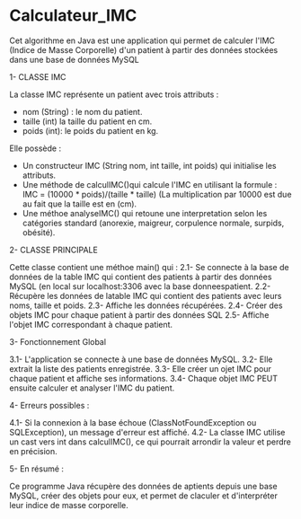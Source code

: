 # Calculateur_IMC
Cet algorithme en Java est une application qui permet de calculer l'IMC (Indice de Masse Corporelle) d'un patient à partir des données stockées dans une base de données MySQL


1- CLASSE IMC

La classe IMC représente un patient avec trois attributs :
- nom (String) : le nom du patient.
- taille (int) la taille du patient en cm.
- poids (int): le poids du patient en kg.

Elle possède :
- Un constructeur IMC (String nom, int taille, int poids) qui initialise les attributs.
- Une méthode de calculIMC()qui calcule l'IMC en utilisant la formule : IMC = (10000 * poids)/(taille * taille)  (La multiplication par 10000 est due au fait que la taille est en (cm).
- Une méthoe analyseIMC() qui retoune une interpretation selon les catégories standard (anorexie, maigreur, corpulence normale, surpids, obésité).


2- CLASSE PRINCIPALE

Cette classe contient une méthoe main() qui : 
2.1- Se connecte à la base de données de la table IMC qui contient des patients à partir des données MySQL (en local sur localhost:3306 avec la base donneespatient.
2.2- Récupère les données de latable IMC qui contient des patients avec leurs noms, taille et poids.
2.3- Affiche les données récupérées.
2.4- Créer des objets IMC pour chaque patient à partir des données SQL
2.5- Affiche l'objet IMC correspondant à chaque patient.

3- Fonctionnement Global

3.1- L'application se connecte à une base de données MySQL.
3.2- Elle extrait la liste des patients enregistrée.
3.3- Elle créer un ojet IMC pour chaque patient et affiche ses informations. 
3.4- Chaque objet IMC PEUT ensuite calculer et analyser l'IMC du patient.

4- Erreurs possibles :

4.1- Si la connexion à la base échoue (ClassNotFoundException ou SQLException), un message d'erreur est affiché.
4.2- La classe IMC utilise un cast vers int dans calculIMC(), ce qui pourrait arrondir la valeur et perdre en précision.


5- En résumé : 

Ce programme Java récupère des données de aptients depuis une base MySQL, créer des objets pour eux, et permet de claculer et d'interpréter leur indice de masse corporelle.

